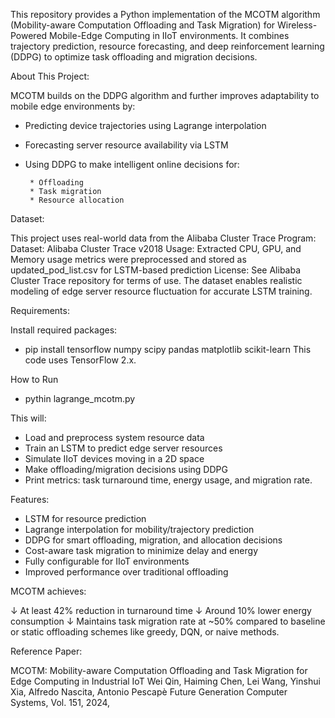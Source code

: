 This repository provides a Python implementation of the MCOTM algorithm (Mobility-aware Computation Offloading and Task Migration) for Wireless-Powered Mobile-Edge Computing in IIoT environments. It combines trajectory prediction, resource forecasting, and deep reinforcement learning (DDPG) to optimize task offloading and migration decisions.

About This Project:

MCOTM builds on the DDPG algorithm  and further improves adaptability to mobile edge environments by:

* Predicting device trajectories using Lagrange interpolation
* Forecasting server resource availability via LSTM
* Using DDPG to make intelligent online decisions for:

       * Offloading
       * Task migration
       * Resource allocation
  
Dataset:

This project uses real-world data from the Alibaba Cluster Trace Program:
Dataset: Alibaba Cluster Trace v2018
Usage: Extracted CPU, GPU, and Memory usage metrics were preprocessed and stored as updated_pod_list.csv for LSTM-based prediction
License: See Alibaba Cluster Trace repository for terms of use.
The dataset enables realistic modeling of edge server resource fluctuation for accurate LSTM training.

Requirements:

Install required packages:

* pip install tensorflow numpy scipy pandas matplotlib scikit-learn
This code uses TensorFlow 2.x.

How to Run
* pythin lagrange_mcotm.py
  
This will:

  * Load and preprocess system resource data
  * Train an LSTM to predict edge server resources
  * Simulate IIoT devices moving in a 2D space
  * Make offloading/migration decisions using DDPG
  * Print metrics: task turnaround time, energy usage, and migration rate.
  
Features:

 * LSTM for resource prediction
 * Lagrange interpolation for mobility/trajectory prediction
 * DDPG for smart offloading, migration, and allocation decisions
 * Cost-aware task migration to minimize delay and energy
 * Fully configurable for IIoT environments
 * Improved performance over traditional offloading
   
MCOTM achieves:

  ↓ At least 42% reduction in turnaround time
  ↓ Around 10% lower energy consumption
  ↓ Maintains task migration rate at ~50%
compared to baseline or static offloading schemes like greedy, DQN, or naive methods.

Reference Paper:

MCOTM: Mobility-aware Computation Offloading and Task Migration for Edge Computing in Industrial IoT
Wei Qin, Haiming Chen, Lei Wang, Yinshui Xia, Alfredo Nascita, Antonio Pescapè
Future Generation Computer Systems, Vol. 151, 2024, 


